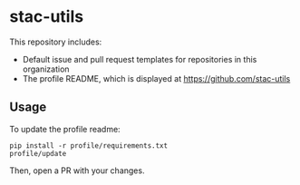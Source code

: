 # stac-utils

This repository includes:

- Default issue and pull request templates for repositories in this organization
- The profile README, which is displayed at <https://github.com/stac-utils>

## Usage

To update the profile readme:

```shell
pip install -r profile/requirements.txt
profile/update
```

Then, open a PR with your changes.
